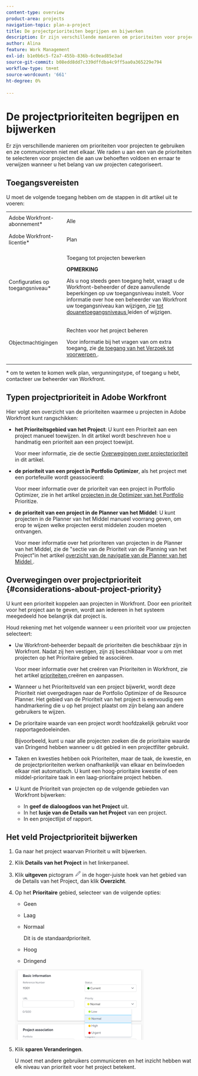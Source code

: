 ```yaml
---
content-type: overview
product-area: projects
navigation-topic: plan-a-project
title: De projectprioriteiten begrijpen en bijwerken
description: Er zijn verschillende manieren om prioriteiten voor projecten te gebruiken en ze communiceren niet met elkaar. We raden u aan een van de prioriteiten te selecteren voor projecten die aan uw behoeften voldoen en ernaar te verwijzen wanneer u het belang van uw projecten categoriseert.
author: Alina
feature: Work Management
exl-id: b1e0b6c5-f2a7-455b-836b-6c0ead85e3ad
source-git-commit: b08edd8dd7c339dffdba4c9ff5aa0a365229e794
workflow-type: tm+mt
source-wordcount: '661'
ht-degree: 0%

---
```


# De projectprioriteiten begrijpen en bijwerken

Er zijn verschillende manieren om prioriteiten voor projecten te gebruiken en ze communiceren niet met elkaar. We raden u aan een van de prioriteiten te selecteren voor projecten die aan uw behoeften voldoen en ernaar te verwijzen wanneer u het belang van uw projecten categoriseert.

## Toegangsvereisten

<!--drafted for P&P:

<table style="table-layout:auto"> 
 <col> 
 <col> 
 <tbody> 
  <tr> 
   <td role="rowheader">Adobe Workfront plan*</td> 
   <td> <p>Any</p> </td> 
  </tr> 
  <tr> 
   <td role="rowheader">Adobe Workfront license*</td> 
   <td> <p>Current license: Standard </p>
   Or
   <p>Legacy license: Plan </p> </td> 
  </tr> 
  <tr> 
   <td role="rowheader">Access level configurations*</td> 
   <td> <p>Edit access to Projects</p> <p><b>NOTE</b> 
   
   If you still don't have access, ask your Workfront administrator if they set additional restrictions in your access level. For information on how a Workfront administrator can modify your access level, see <a href="../../../administration-and-setup/add-users/configure-and-grant-access/create-modify-access-levels.md" class="MCXref xref">Create or modify custom access levels</a>.</p> </td> 
  </tr> 
  <tr> 
   <td role="rowheader">Object permissions</td> 
   <td> <p>Manage permissions to the project</p> <p>For information on requesting additional access, see <a href="../../../workfront-basics/grant-and-request-access-to-objects/request-access.md" class="MCXref xref">Request access to objects </a>.</p> </td> 
  </tr> 
 </tbody> 
</table>
-->
U moet de volgende toegang hebben om de stappen in dit artikel uit te voeren:

<table style="table-layout:auto"> 
 <col> 
 <col> 
 <tbody> 
  <tr> 
   <td role="rowheader">Adobe Workfront-abonnement*</td> 
   <td> <p>Alle</p> </td> 
  </tr> 
  <tr> 
   <td role="rowheader">Adobe Workfront-licentie*</td> 
   <td> <p>Plan </p> </td> 
  </tr> 
  <tr> 
   <td role="rowheader">Configuraties op toegangsniveau*</td> 
   <td> <p>Toegang tot projecten bewerken</p> <p><b>OPMERKING</b>

Als u nog steeds geen toegang hebt, vraagt u de Workfront-beheerder of deze aanvullende beperkingen op uw toegangsniveau instelt. Voor informatie over hoe een beheerder van Workfront uw toegangsniveau kan wijzigen, zie <a href="../../../administration-and-setup/add-users/configure-and-grant-access/create-modify-access-levels.md" class="MCXref xref"> tot douanetoegangsniveaus </a> leiden of wijzigen.</p> </td>
</tr> 
  <tr> 
   <td role="rowheader">Objectmachtigingen</td> 
   <td> <p>Rechten voor het project beheren</p> <p>Voor informatie bij het vragen van om extra toegang, zie <a href="../../../workfront-basics/grant-and-request-access-to-objects/request-access.md" class="MCXref xref"> de toegang van het Verzoek tot voorwerpen </a>.</p> </td> 
  </tr> 
 </tbody> 
</table>

&#42; om te weten te komen welk plan, vergunningstype, of toegang u hebt, contacteer uw beheerder van Workfront.

## Typen projectprioriteit in Adobe Workfront

Hier volgt een overzicht van de prioriteiten waarmee u projecten in Adobe Workfront kunt rangschikken:

* **het Prioriteitsgebied van het Project**: U kunt een Prioriteit aan een project manueel toewijzen. In dit artikel wordt beschreven hoe u handmatig een prioriteit aan een project toewijst.

  Voor meer informatie, zie de sectie [ Overwegingen over projectprioriteit ](#considerations-about-project-priority) in dit artikel.

* **de prioriteit van een project in Portfolio Optimizer**, als het project met een portefeuille wordt geassocieerd:

  Voor meer informatie over de prioriteit van een project in Portfolio Optimizer, zie in het artikel [ projecten in de Optimizer van het Portfolio ](../../../manage-work/portfolios/portfolio-optimizer/prioritize-projects-in-portfolio-optimizer.md) Prioritize.

* **de prioriteit van een project in de Planner van het Middel**: U kunt projecten in de Planner van het Middel manueel voorrang geven, om erop te wijzen welke projecten eerst middelen zouden moeten ontvangen.

  Voor meer informatie over het prioriteren van projecten in de Planner van het Middel, zie de &quot;sectie van de Prioriteit van de Planning van het Project&quot;in het artikel [ overzicht van de navigatie van de Planner van het Middel ](../../../resource-mgmt/resource-planning/resource-planner-navigation.md).

## Overwegingen over projectprioriteit {#considerations-about-project-priority}

U kunt een prioriteit koppelen aan projecten in Workfront. Door een prioriteit voor het project aan te geven, wordt aan iedereen in het systeem meegedeeld hoe belangrijk dat project is.

Houd rekening met het volgende wanneer u een prioriteit voor uw projecten selecteert:

* Uw Workfront-beheerder bepaalt de prioriteiten die beschikbaar zijn in Workfront. Nadat zij hen vestigen, zijn zij beschikbaar voor u om met projecten op het Prioritaire gebied te associëren.

  Voor meer informatie over het creëren van Prioriteiten in Workfront, zie het artikel [ prioriteiten ](../../../administration-and-setup/customize-workfront/creating-custom-status-and-priority-labels/create-customize-priorities.md) creëren en aanpassen.

* Wanneer u het Prioriteitsveld van een project bijwerkt, wordt deze Prioriteit niet overgedragen naar de Portfolio Optimizer of de Resource Planner. Het gebied van de Prioriteit van het project is eenvoudig een handmarkering die u op het project plaatst om zijn belang aan andere gebruikers te wijzen.
* De prioritaire waarde van een project wordt hoofdzakelijk gebruikt voor rapportagedoeleinden.

  Bijvoorbeeld, kunt u naar alle projecten zoeken die de prioritaire waarde van Dringend hebben wanneer u dit gebied in een projectfilter gebruikt.
* Taken en kwesties hebben ook Prioriteiten, maar de taak, de kwestie, en de projectprioriteiten werken onafhankelijk van elkaar en beïnvloeden elkaar niet automatisch. U kunt een hoog-prioritaire kwestie of een middel-prioritaire taak in een laag-prioritaire project hebben.
* U kunt de Prioriteit van projecten op de volgende gebieden van Workfront bijwerken:

   * In **geef de dialoogdoos van het Project** uit.
   * In het **lusje van de Details van het Project** van een project.
   * In een projectlijst of rapport.

## Het veld Projectprioriteit bijwerken

1. Ga naar het project waarvan Prioriteit u wilt bijwerken.
1. Klik **Details van het Project** in het linkerpaneel.
1. Klik **uitgeven** pictogram ![](assets/qs-edit-icon.png) in de hoger-juiste hoek van het gebied van de Details van het Project, dan klik **Overzicht**.

1. Op het **Prioritaire** gebied, selecteer van de volgende opties:

   * Geen
   * Laag
   * Normaal

     Dit is de standaardprioriteit.

   * Hoog
   * Dringend

   ![](assets/project-priority-picker-list-on-project-details-nwe-350x192.png)

1. Klik **sparen Veranderingen**.

   U moet met andere gebruikers communiceren en het inzicht hebben wat elk niveau van prioriteit voor het project betekent.
